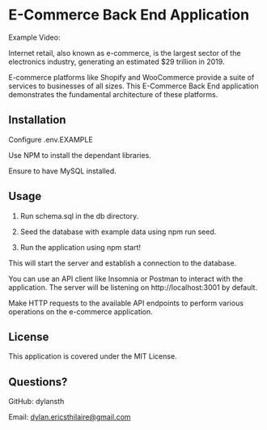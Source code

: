 # E-Commerce Back End Application

Example Video:

Internet retail, also known as e-commerce, is the largest sector of the electronics industry, generating an estimated $29 trillion in 2019. 

E-commerce platforms like Shopify and WooCommerce provide a suite of services to businesses of all sizes. This E-Commerce Back End application demonstrates the fundamental architecture of these platforms.

## Installation

Configure .env.EXAMPLE

Use NPM to install the dependant libraries.

Ensure to have MySQL installed.

## Usage

1. Run schema.sql in the db directory.

2. Seed the database with example data using npm run seed.

3. Run the application using npm start!

This will start the server and establish a connection to the database.

You can use an API client like Insomnia or Postman to interact with the application. The server will be listening on http://localhost:3001 by default.

Make HTTP requests to the available API endpoints to perform various operations on the e-commerce application.

## License

This application is covered under the MIT License.

## Questions?

GitHub: dylansth 

Email: dylan.ericsthilaire@gmail.com